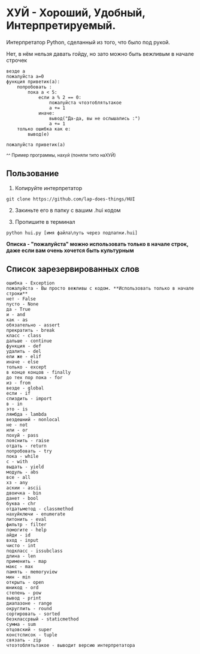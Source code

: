 
# ХУЙ - Хороший, Удобный, Интерпретируемый.

Интерпретатор Python, сделанный из того, что было под рукой.

Нет, в нём нельзя давать гойду, но зато можно быть вежливым в начале строчек


```
везде а
пожалуйста а=0
функция приветик(а):
    попробовать :
        пока а < 5:
            если а % 2 == 0:
                пожалуйста чтоэтоблятьтакое
                а += 1
            иначе: 
                вывод("Да-да, вы не ослышались :")
                а += 1
    только ошибка как е:
        вывод(е)

пожалуйста приветик(а)
```
<sup>^^ Пример программы, нахуй (поняли типо наХУЙ)</sup>


## Пользование

1. Копируйте интерпретатор

```
git clone https://github.com/lap-does-things/HUI
```

2. Закиньте его в папку с вашим .hui кодом

3. Пропишите в терминал

```
python hui.py [имя файла\путь через подпапки.hui]
```

**Описка - "пожалуйста" можно использовать только в начале строк, даже если вам очень хочется быть культурным**
## Список зарезервированных слов

    ошибка - Exception
    пожалуйста - Вы просто вежливы с кодом. **Использовать только в начале строки**
    нет - False
    пусто - None
    да - True
    и - and
    как - as
    обязательно - assert
    прекратить - break
    класс - class
    дальше - continue
    функция - def
    удалить - del
    ели же - elif
    иначе - else
    только - except
    в конце концов - finally
    до тех пор пока - for
    из - from
    везде - global
    если - if
    спиздить - import
    в - in
    это - is
    лямбда - lambda
    вездешний - nonlocal
    не - not
    или - or
    похуй - pass
    пояснить - raise
    отдать - return
    попробовать - try
    пока - while
    с - with
    выдать - yield
    модуль - abs
    все - all
    хз - any
    аскии - ascii
    двоичка - bin
    данет - bool
    буква - chr
    отдатьметод - classmethod
    нахуйключи - enumerate
    питонить - eval
    фильтр - filter
    помогите - help
    айди - id
    вход - input
    чисто - int
    подкласс - issubclass
    длина - len
    применить - map
    макс - max
    память - memoryview
    мин - min
    открыть - open
    юникод - ord
    степень - pow
    вывод - print
    диапазоне - range
    округлить - round
    сортировать - sorted
    безклассрвый - staticmethod
    сумма - sum
    отцовский - super
    констсписок - tuple
    связать - zip
    чтоэтоблятьтакое - выводит версию интерпретатора
